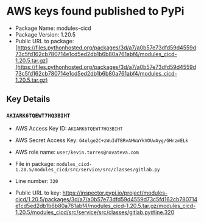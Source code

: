 # AWS keys found published to PyPi

* Package Name: modules-cicd
* Package Version: 1.20.5
* Public URL to package: [https://files.pythonhosted.org/packages/3d/a7/a0b57e73dfd59d4559d73c5fd162cb780714e1cd5ed2db1b6b80a761abf4/modules_cicd-1.20.5.tar.gz](https://files.pythonhosted.org/packages/3d/a7/a0b57e73dfd59d4559d73c5fd162cb780714e1cd5ed2db1b6b80a761abf4/modules_cicd-1.20.5.tar.gz)

## Key Details

### `AKIARK6TQEWT7HQ3BIHT`

* AWS Access Key ID: `AKIARK6TQEWT7HQ3BIHT`
* AWS Secret Access Key: `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` 
* AWS role name: `user/kevin.torres@novateva.com`
* File in package: `modules_cicd-1.20.5/modules_cicd/src/service/src/classes/gitlab.py`
* Line number: `320`

* Public URL to key: https://inspector.pypi.io/project/modules-cicd/1.20.5/packages/3d/a7/a0b57e73dfd59d4559d73c5fd162cb780714e1cd5ed2db1b6b80a761abf4/modules_cicd-1.20.5.tar.gz/modules_cicd-1.20.5/modules_cicd/src/service/src/classes/gitlab.py#line.320


